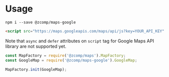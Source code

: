 # Usage

```
npm i --save @zcomp/maps-google
```

```html
<script src="https://maps.googleapis.com/maps/api/js?key=YOUR_API_KEY" type="text/javascript" />
```

Note that `async` and `defer` attributes on `script` tag for Google Maps API library are not supported yet.

```js
const MapFactory = require('@zcomp/maps').MapFactory;
const GoogleMap = require('@zcomp/maps-google').GoogleMap;

MapFactory.init(GoogleMap);
```
